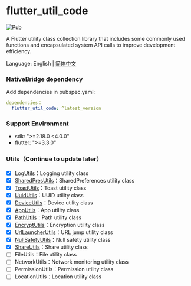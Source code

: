 # flutter_util_code

[![Pub](https://img.shields.io/pub/v/flutter_util_code.svg)](https://pub.dev/packages/flutter_util_code)

A Flutter utility class collection library that includes some commonly used functions and encapsulated system API calls to improve development efficiency.

Language: English | [简体中文](README-ZH.md)

### NativeBridge dependency

Add dependencies in pubspec.yaml:

~~~yaml
dependencies：
  flutter_util_code: ^latest_version
~~~

### Support Environment
- sdk: ">=2.18.0 <4.0.0"
- flutter: ">=3.3.0"

### Utils（Continue to update later）
- [x] [LogUtils](https://github.com/Fitem/flutter_util_code/blob/master/lib/log_utils.dart)：Logging utility class
- [x] [SharedPresUtils](https://github.com/Fitem/flutter_util_code/blob/master/lib/shared_preference_utils.dart)：SharedPreferences utility class
- [x] [ToastUtils](https://github.com/Fitem/flutter_util_code/blob/master/lib/toast_utils.dart)：Toast utility class
- [x] [UuidUtils](https://github.com/Fitem/flutter_util_code/blob/master/lib/uuid_utils.dart)：UUID utility class
- [x] [DeviceUtils](https://github.com/Fitem/flutter_util_code/blob/master/lib/device_utils.dart)：Device utility class
- [x] [AppUtils](https://github.com/Fitem/flutter_util_code/blob/master/lib/app_utils.dart)：App utility class
- [x] [PathUtils](https://github.com/Fitem/flutter_util_code/blob/master/lib/path_utils.dart)：Path utility class
- [x] [EncryptUtils](https://github.com/Fitem/flutter_util_code/blob/master/lib/encrypt_utils.dart)：Encryption utility class
- [x] [UrlLauncherUtils](https://github.com/Fitem/flutter_util_code/blob/master/lib/url_launcher_utils.dart)：URL jump utility class
- [x] [NullSafetyUtils](https://github.com/Fitem/flutter_util_code/blob/master/lib/null_safety_utils.dart)：Null safety utility class
- [x] [ShareUtils](https://github.com/Fitem/flutter_util_code/blob/master/lib/share_utils.dart)：Share utility class
- [ ] FileUtils：File utility class
- [ ] NetworkUtils：Network monitoring utility class
- [ ] PermissionUtils：Permission utility class
- [ ] LocationUtils：Location utility class